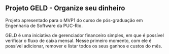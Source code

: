 ## Projeto GELD - Organize seu dinheiro
Projeto apresentado para o MVP1 do curso de pós-graduação em Engenharia de Software da PUC-Rio.

GELD é uma iniciativa de gerenciador financeiro simples, em que é possível verificar o fluxo de caixa mensal. Nesse primeiro momento, com ele é possível adicionar, remover e listar todos os seus ganhos e custos do mês.
